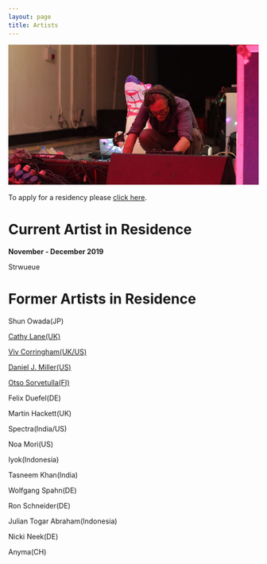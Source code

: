 ```yaml
---
layout: page
title: Artists
---
```


![Ron](/assets/img/ron.jpg)

To apply for a residency please [click here](/residency.html).

# Current Artist in Residence
__November - December 2019__

Strwueue


# Former Artists in Residence

Shun Owada(JP)

[Cathy Lane(UK)](/cathylane.html)

[Viv Corringham(UK/US)](/vivcorringham.html)

[Daniel J. Miller(US)](/danieljmiller.html)

[Otso Sorvetulla(FI)](/otsosorvetulla.html)

Felix Duefel(DE)

Martin Hackett(UK)

Spectra(India/US)

Noa Mori(US)

Iyok(Indonesia)

Tasneem Khan(India)

Wolfgang Spahn(DE)

Ron Schneider(DE)

Julian Togar Abraham(Indonesia)

Nicki Neek(DE)

Anyma(CH)

